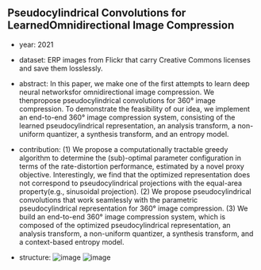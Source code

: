 ## Pseudocylindrical Convolutions for LearnedOmnidirectional Image Compression

- year: 2021

- dataset: ERP images from Flickr that carry Creative Commons licenses and save them losslessly.

- abstract: In this paper, we make one of the first attempts to learn deep neural networksfor omnidirectional image compression.
We thenpropose pseudocylindrical convolutions for 360° image compression. 
To demonstrate the feasibility of our idea, we implement an end-to-end 360° image compression system, consisting of the learned pseudocylindrical representation, an analysis transform, a non-uniform quantizer, a synthesis transform, and an entropy model.

- contribution:
(1) We propose a computationally tractable greedy algorithm to determine the (sub)-optimal parameter configuration in terms of the rate-distortion performance, estimated by a novel proxy objective.
Interestingly, we find that the optimized representation does not correspond to pseudocylindrical projections with the equal-area property(e.g., sinusoidal projection). 
(2) We propose pseudocylindrical convolutions that work seamlessly with the parametric pseudocylindrical representation for 360° image compression.
(3) We build an end-to-end 360° image compression system, which is composed of the optimized pseudocylindrical representation, an analysis transform, a non-uniform quantizer, a synthesis transform, and a context-based entropy model.


- structure:
![image](https://github.com/VLISLAB/360-DL-Survey/blob/main/Images/spherical_representation.png)
![image](https://github.com/VLISLAB/360-DL-Survey/blob/main/Images/Pseudocylindrical_Convolutions_framework.png)




